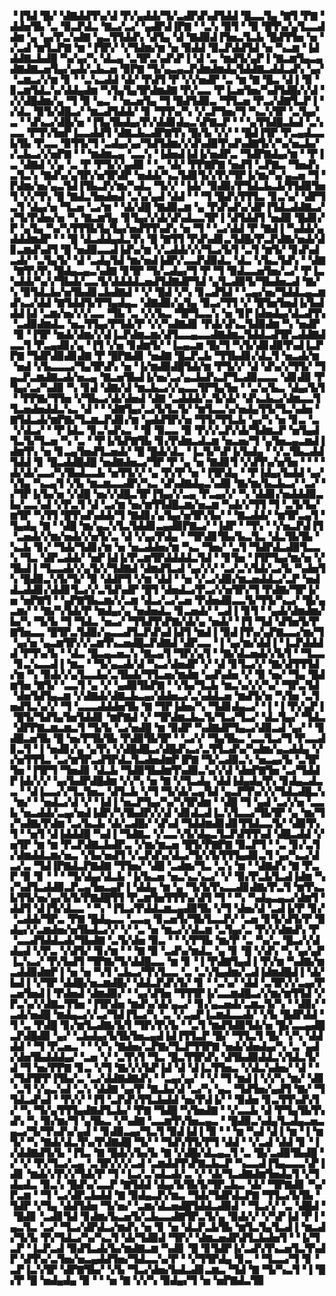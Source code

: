 ▝▐▜▟▝█▞▝▟▇▟▟▜▚▞▟▝▛▞▄▟▟▞▜▞▃▟▛▟▚▟▜▟▟▝█▃▃▜▄▝▇▜▝▛▇▝▟▟▅▜▙▝▃▝▉▃▛▟▃▝▇▃▞▃▞▝▄▟▛▟▐▛▇▝▝▃▚▝▉▜▝▝▉▝█▜▚▞▄▜▃▃▟▟▆▝▄▝▄▞▛▃▚▟▇▝▄▃▜▜▟▟▚▝▟▜▄▝▟▝▇▟▉▟▐▜▅▃▜▃▙▝█▟▜▜▅▝▅▝▞▃▟▝▆▜▃▛▇▝▆▝▐▜▛▞▝▞▜▟▆▞▆▝▅▝▉▟▟▝▉▃▛▟▟▜▟▝▅▝▚▃▆▝▐▟▟▟▇▃▙▟█▝▚▞▄▞▚▝▟▃▄▝▃▜▛▃▚▟▚▛▐▝▟▝▃▝▆▟▜▞▄▛▐▝▇▃▆▜▄▃▄▟▇▟▇▃▅▜▄▞▄▟▞▃▙▃▅▝▉▛▇▝▜▞▄▃▄▃▛▟▆▟▆▟▄▜▟▟▇▃▟▟▃▟▚▝▄▞▝▃▆▃▞▞▆▝▊▝▝▃▚▃▟▟▝▟▞▝▛▟▜▝▛▝▞▞▅▟▛▝▃▝▆▝▇▝█▃▝▟▐▝▉▝▊▃▆▜▟▃▚▞▟▟▄▟▆▝▚▜▄▜▄▜▛▟▆▟▇▝▛▞▃▃▝▛▐▃▅▜▅▞▚▟▜▟█▞▞▟▝▞▞▟█▟▆▞▄▝▜▝▉▝▄▃▝▝▅▃▅▜▄▝▜▝█▟▜▟▉▃▝▜▜▃▅▝▛▃▞▟▇▜▃▛▐▝▞▟▃▝▉▜▞▟█▃▞▝▆▃▟▜▟▟▞▝▊▝▜▜▚▞▚▝▞▃▛▜▅▞▜▝▚▃▚▜▛▝▃▜▄▞▃▝▝▟▚▃▞▟█▞▅▝▐▜▄▜▙▟▄▞▛▞▟▟▊▟▄▃▚▛▇▃▛▝▝▝▄▜▜▟█▃▙▟▝▃▚▃▃▝▛▜▚▜▅▛▐▃▃▟▟▜▝▟▇▃▙▃▟▛▇▜▚▝█▞▙▝▞▞▝▝█▟▐▜▛▝▛▃▄▟▃▃▙▜▙▝▛▃▃▝▉▜▜▞▜▝▃▟▄▞▄▞▜▟▜▟▆▞▞▟▚▟▉▜▚▟▚▟▇▜▞▞▚▞▅▃▙▞▞▃▙▃▞▞▅▛▇▝▝▝▆▟▆▃▄▝▃▃▚▝▐▟▅▟▐▟▐▞▅▟▛▃▝▜▟▛▇▟▄▞▆▝▝▛▐▃▝▟▇▟▝▞▄▝▃▝▛▝▛▜▞▞▄▟▉▝▝▃▝▟▞▝▛▛▇▛▇▝▅▟▜▝▃▛▇▃▝▜▅▟▚▃▜▃▚▝▇▟▚▞▄▜▛▞▅▜▛▟▛▝▅▟▟▞▚▃▜▟▊▜▞▞▛▞▜▛▐▞▆▞▚▞▄▃▅▝▜▝▛▟▆▞▅▞▄▃▜▟▐▜▙▃▛▞▆▞▚▟▃▝▜▞▞▝▐▟▞▝▉▟▉▞▛▜▟▃▙▃▙▜▜▟▉▜▅▜▝▞▞▜▚▝█▝▇▟▃▜▅▟▅▟▝▃▚▞▄▟▝▟▟▝▝▝▜▝█▟▚▜▜▜▃▝▊▃▚▞▝▟▛▜▃▜▝▟▄▞▅▝▜▃▅▝▃▞▆▝▝▟▞▟█▝▇▟▉▃▆▝▄▝▛▟▚▟▚▞▟▛▐▜▟▃▟▟▇▃▞▞▜▞▛▟▅▞▅▝▚▝▇▃▆▜▄▝▊▜▄▞▞▟▞▟▚▟▃▃▜▛▐▝▟▜▟▟▜▝▅▟▉▝█▟▊▞▛▝▄▜▄▝▚▞▚▜▜▜▙▜▄▜▄▞▅▟▜▜▚▟▚▝▅▝▜▝▝▃▞▟▟▝▛▝▇▟▐▝▚▟▟▞▄▟▟▟▆▟▛▝▝▝█▝▟▃▟▟▄▟▃▜▚▝█▝▇▜▜▝▛▟▚▟▊▃▜▟█▞▛▃▛▟▇▞▅▟▞▟▊▃▆▟▚▟▜▝█▝▅▟▉▃▃▟▐▟▚▞▆▝▞▃▟▟▞▞▞▜▃▞▙▜▝▃▜▝▆▜▞▝▊▟▚▟▃▟▞▝▃▜▄▜▞▝▟▝▃▟▄▜▟▝▆▞▅▟▐▟▛▞▃▃▛▟▉▟▃▝▟▃▝▞▙▃▜▟▚▝▝▟▇▝▇▜▚▜▚▝█▟▄▃▄▃▚▟▇▝▊▜▛▝▜▞▃▟▄▞▜▝▛▝▜▝▉▟▃▃▅▜▅▞▃▞▝▛▐▃▚▟▟▞▚▞▞▜▙▟▞▃▃▜▞▟▟▟▟▃▅▟▜▟▇▟▛▜▟▝▄▜▃▟▉▜▞▜▙▟▅▃▟▝▇▞▚▝▉▜▟▃▙▞▅▜▙▟▊▃▙▟▇▟▝▝▞▝█▟▝▞▚▝▊▃▟▜▟▝▝▃▄▞▅▞▜▟▟▃▄▃▆▟▚▃▞▟▟▝▇▜▟▟▜▞▛▜▄▟▄▃▝▟▇▟▉▞▄▜▄▝▉▃▞▜▜▝▞▝█▜▅▜▅▟▐▞▙▟▟▟▐▟▝▃▆▞▅▞▞▞▃▃▝▜▙▝▃▝▞▞▙▃▝▜▛▜▃▃▚▝▅▝▊▛▐▟▅▟▄▞▟▃▟▜▚▝▃▟▉▟▆▟▃▝▅▃▜▜▄▞▛▜▟▞▛▝▞▞▚▟▇▟▊▝▛▟▞▟▚▃▜▟▉▟▆▝▚▝▅▟▛▝▉▝▐▜▛▝▆▟▞▟▆▞▞▟▐▃▛▟▆▃▆▞▟▜▃▃▄▃▃▟▇▟▆▃▜▟▟▃▟▜▛▃▟▟▇▟▃▃▜▝▛▃▄▟▊▞▄▝▐▜▝▞▅▝▊▟▆▜▞▝▐▃▄▃▆▝█▞▜▝▚▜▞▟▊▟▉▜▚▟▐▃▛▛▇▝▜▟▛▟▉▟▊▟▇▝▛▝█▛▇▟▊▝▅▟▇▝█▃▛▃▙▝▜▜▙▟▊▞▟▃▜▝▅▃▟▞▆▝▅▟▝▞▙▃▃▃▞▜▄▜▛▟▚▝▅▝▐▞▆▟▉▟█▜▟▞▆▝▛▜▞▞▝▟▝▟▚▞▞▜▜▞▝▜▄▃▛▃▆▟▇▃▟▞▅▃▄▝▇▃▅▜▙▟▐▞▅▞▃▞▄▃▙▟▚▃▛▜▃▟▉▃▃▃▝▟▊▟▉▝▛▜▄▞▃▞▚▟▉▝▚▝▊▟▝▟▇▞▟▝▆▃▙▃▞▞▄▃▃▜▛▜▄▜▅▝▝▃▚▞▙▃▝▟▄▞▙▜▝▝▛▛▇▞▜▜▅▝▞▜▙▃▞▟▞▟▅▟▝▟▇▝▃▟▟▟▞▃▜▞▟▞▝▟▚▃▙▃▞▟▆▃▃▜▜▃▅▟▅▟▟▃▚▃▝▟▝▝▝▟▇▜▄▞▃▞▙▜▃▜▞▝▆▜▃▃▚▞▅▟▄▜▜▞▜▃▚▟▅▝▇▜▟▃▟▞▆▛▇▞▜▃▆▃▛▟▊▞▆▝▄▟▟▜▛▞▅▝▜▜▞▜▜▃▙▝▄▞▚▝▅▝▊▃▝▃▝▞▟▃▞▝▝▛▐▟▃▝▊▃▚▟▚▃▝▝▉▝▉▃▃▝▉▝▛▞▞▃▛▞▟▞▜▟▆▃▛▝▅▜▄▟▜▃▜▞▜▃▅▝▚▝▃▝▝▛▐▞▙▛▇▜▙▝▊▞▛▟▆▃▟▃▆▝▅▃▅▞▜▝▄▜▅▃▄▃▆▟▐▟▆▜▚▝▅▝▊▃▄▜▅▟▜▃▅▟▞▝█▝█▟▞▟▃▝▐▃▜▞▚▛▐▞▙▟▄▝▝▞▃▜▙▃▟▟▜▟▟▝▊▝█▃▟▟█▟█▝▅▟▇▟▅▃▞▜▛▝▛▝▄▝▅▝▇▟▊▜▝▞▟▜▚▞▅▜▅▝▝▝▝▟▞▟▞▃▃▞▚▜▙▟▃▃▙▝▅▜▜▞▞▝▄▝▛▞▛▝▅▝▐▜▛▟▄▝▝▛▐▟▄▞▙▟▟▝▄▞▚▜▄▝▚▃▄▜▝▞▙▝▆▃▆▃▃▟▛▞▚▃▝▟▚▟▇▟▄▃▚▟▉▝▇▞▆▞▙▃▙▃▞▝▃▞▝▞▜▛▐▞▙▞▅▝▞▟█▝▅▞▞▟█▃▜▛▐▜▄▞▞▃▄▝▛▃▄▞▞▝▚▝▟▟▊▞▅▟▟▟▉▃▙▞▃▃▚▟▝▞▛▃▜▝▟▝▃▞▆▝▅▞▆▜▜▟█▃▆▞▅▃▆▝▚▟▞▞▜▜▝▜▝▃▜▞▙▞▆▜▛▝▚▜▜▝█▜▚▟▚▟▟▞▜▝▇▟▊▞▄▜▄▞▅▜▛▞▙▞▝▝▇▃▟▟▞▝▆▜▛▃▄▜▝▜▄▟▄▝▇▝▝▟█▝▆▞▄▃▚▜▃▜▟▟▊▃▄▟▉▛▇▃▞▝▐▟▛▝▝▜▚▝▝▞▅▃▛▟▐▜▝▃▅▟▞▞▆▞▅▟▞▞▅▜▞▃▝▟▝▞▄▞▛▟▄▝▝▜▛▟▊▜▙▞▙▃▜▃▝▟▃▜▙▜▙▝▚▃▙▝▊▞▝▜▟▞▜▟▊▞▆▝▅▝▅▃▟▟▅▞▆▝▚▃▝▜▅▞▝▃▜▝▜▟▛▟▃▟▉▜▃▃▚▝▜▃▝▟▛▃▟▟▞▝▅▛▐▟▐▞▛▃▆▜▛▟▟▟▟▃▜▟▝▝▊▜▅▝▐▜▛▜▄▞▆▞▅▝▞▜▙▟▐▝▜▃▃▟▞▞▄▜▞▞▜▟▇▟▝▟▆▟▜▃▟▝▄▞▞▞▝▃▞▃▚▜▟▞▃▞▙▝▚▟▅▜▚▝█▟▉▃▚▜▞▜▞▝▉▝▟▟▛▜▝▞▆▝▟▟▝▝▅▝▞▃▞▟▉▞▆▃▅▟▟▃▞▃▛▝▅▟▟▃▟▟▊▞▟▟▊▜▃▞▞▃▜▟▚▟▛▝█▜▝▟▅▟▃▞▛▃▞▞▅▜▛▞▜▝▛▟▇▞▜▛▐▞▅▝▅▛▇▜▝▝▄▛▇▜▙▃▆▞▞▃▆▝▟▃▞▃▞▃▅▝▛▟▅▟▉▃▃▜▞▜▜▞▚▃▞▝█▞▄▃▆▞▝▝▇▞▚▜▟▞▛▝▆▟▄▞▄▝▅▟▅▟▃▝▊▃▅▟▞▝▃▟▐▝▊▜▝▝▄▟▞▟▆▟▆▞▙▞▚▝▜▞▙▝▜▝▜▟▃▝▅▃▞▝▜▜▟▜▚▛▇▞▟▞▄▝▅▟▞▝▐▜▝▜▟▝▟▜▅▜▞▛▇▜▅▃▃▝█▜▛▃▜▟▉▞▄▃▃▟▜▃▛▟▚▟▐▟▜▝▆▟▐▝▉▟▐▜▚▞▄▛▇▃▃▞▆▞▜▝▄▞▅▝▄▃▆▜▛▞▞▃▆▜▚▃▅▟█▃▛▟▇▟▝▟▛▃▃▝▐▝▄▞▆▞▟▟▐▝▐▃▛▟▟▟▟▝▛▜▚▞▙▝▝▟▃▝█▃▄▃▅▃▚▝▇▃▄▜▝▜▛▞▄▜▝▝▇▞▟▃▅▟▞▞▙▜▝▝▜▃▃▝▊▃▚▃▃▟▐▝▆▃▝▝▜▞▄▃▟▞▟▝▚▃▞▟▅▟▛▝▞▝▟▝▊▜▃▞▞▝▇▞▟▜▜▜▟▞▆▝▚▝▉▟▞▞▄▜▃▃▙▞▃▜▙▟▞▜▜▃▅▞▆▟▆▝▄▟▚▟▅▝▞▝▉▝▅▞▝▜▄▝█▟▆▜▅▝▇▜▞▝▃▃▜▝▄▝▞▝▄▟▉▜▙▛▇▝▝▞▙▞▜▃▙▝▆▃▚▞▞▞▚▞▝▜▛▃▜▟▝▟▅▜▟▜▄▃▆▝▞▟▇▟▞▟▇▃▙▃▄▞▟▟▅▃▞▃▚▟▟▃▅▝▆▟▜▞▅▝▚▜▅▝▃▜▅▟▜▃▚▞▞▝▜▝▃▃▃▟▟▟▅▜▙▝▇▝▜▛▐▟▅▞▚▝▜▟▊▟▄▃▞▝▐▝▐▝▛▞▄▛▐▝█▜▞▜▟▜▄▜▅▜▟▟▊▝▆▛▇▟▝▞▝▜▛▟▆▃▙▃▜▞▜▃▞▜▃▞▝▟▃▜▄▞▝▜▟▃▝▟▛▛▇▃▆▃▆▃▜▝▜▞▙▝▃▞▅▟█▝▆▝▉▟▛▝▚▟▇▟▛▜▄▃▞▟▉▃▟▝▄▞▝▝▊▟█▃▅▜▙▝█▝▅▞▛▜▙▜▙▝▛▟▉▜▙▜▛▝▝▃▞▞▝▜▄▜▙▃▝▃▃▜▃▞▜▝▛▃▃▟▊▃▜▝▐▝▅▟▊▞▄▝▄▜▚▝▞▟█▟█▃▞▟█▟▚▃▞▃▜▜▃▟▚▞▚▟▆▞▄▃▟▟▄▝▞▞▅▜▜▜▃▝▃▞▆▜▛▃▟▜▛▟▃▜▃▟▅▟▆▛▐▛▇▝▜▞▃▟▉▃▚▝▅▃▄▞▙▝▃▜▛▜▅▝▐▜▛▜▝▜▅▟▊▝▟▃▙▝▜▟▉▜▙▟▆▜▚▟▉▃▚▞▞▟▝▟▅▛▇▜▅▝▃▞▜▟▟▛▐▟▞▞▞▝▄▞▙▟▛▟█▟▆▝▞▞▚▝▅▝▇▝▞▜▃▟▄▝▟▟▐▟▄▟▄▜▚▝▊▟▄▃▟▃▃▝▝▟▐▃▃▞▞▜▃▜▅▃▝▟▜▃▙▝▞▜▝▜▞▟▞▃▄▜▟▝▄▃▛▜▚▞▞▞▜▟▃▟█▃▚▝▆▞▝▝▅▟▃▞▟▝▞▝▐▟▐▝▅▃▛▜▄▞▚▞▚▜▛▟▆▝▝▟█▝▜▝▄▟▝▃▞▞▅▝▃▃▙▝▅▃▟▟▞▃▄▞▅▟▐▟▛▞▚▜▙▟▛▞▞▟▝▟▊▟▃▟▐▃▚▜▃▃▞▜▙▜▛▝▄▝▆▞▜▞▚▟▇▞▛▟▆▝▃▞▙▃▙▝▟▞▃▟█▞▝▟▚▟▝▜▟▟▆▟▊▟▊▜▜▟▃▃▜▞▝▟▉▜▚▜▝▝▅▜▝▟▐▟▟▟█▝▚▟▐▝▜▟▇▃▝▞▃▃▚▜▞▟▄▃▜▃▛▟▜▜▚▟▝▟█▃▟▟▝▞▅▜▛▝▆▝▆▝▛▃▛▟▇▃▙▟▛▃▝▞▆▞▆▃▅▝█▜▞▛▇▛▇▝▉▃▛▜▝▝▃▝▊▞▃▜▞▟▆▟▟▃▆▞▅▃▝▞▙▞▅▟▜▝▞▃▛▟▚▞▟▃▞▜▞▞▙▜▜▜▄▟▊▃▜▝▄▞▚▃▞▟▃▞▃▝▜▟▐▛▇▟▃▛▇▟▇▝▜▜▅▞▝▟█▝▃▟▆▞▜▃▝▃▚▝▆▝▝▟▇▟▚▝▇▝▛▃▛▝▉▝▊▝▝▝▝▜▞▟▄▞▟▃▙▝▐▞▙▃▅▝▅▃▚▃▚▃▞▝▞▝▉▞▛▃▙▜▃▟▐▟▆▝▚▞▚▟▜▃▟▟▉▃▛▃▄▜▅▃▄▛▐▝▟▟▄▝▆▝▄▝▜▞▙▜▚▃▃▟▊▟▇▞▛▃▜▝▆▜▚▃▙▜▜▞▅▞▄▞▙▜▞▛▇▟█▜▜▝▛▃▆▜▅▜▜▜▚▞▟▜▝▜▝▝▚▝▚▟▄▃▄▃▞▟▆▜▝▟▟▜▝▟▐▜▞▟▃▃▝▝▚▝▐▜▃▞▛▟▟▃▆▃▄▟▉▜▙▝▞▜▝▟▅▞▟▝▃▟▐▞▛▝▊▞▝▃▟▟▞▜▛▃▝▛▇▝█▟▄▃▃▝▃▃▄▝▊▃▅▜▞▜▙▜▃▃▛▞▝▃▅▝▊▜▞▟▜▞▛▝▉▟▄▞▞▃▆▟▅▞▅▜▙▟▃▞▞▝▞▝▃▝▅▝▆▃▞▞▟▃▆▝▃▜▄▞▃▝▛▞▞▟▆▟▚▝▛▝▃▃▟▜▟▟▃▟▞▜▙▟▇▝▃▜▞▟▅▝▉▃▝▝▝▞▛▜▙▝▆▞▛▝▃▝▚▞▃▝█▃▞▞▟▟▄▟▝▞▛▃▝▞▟▜▞▝▊▞▆▝▝▝▇▝▉▝▃▟▚▞▆▟▃▝▄▝▊▝█▝▞▟▚▝▚▝▄▞▄▛▐▃▚▃▞▝▛▞▙▟▜▝▜▛▇▞▜▞▟▟█▃▃▝▆▝▊▝▐▝▛▟▇▜▄▟▐▝▛▞▆▝▚▟▇▞▆▃▟▟▉▟▆▛▐▝▅▝▅▝▚▜▝▃▙▃▞▜▚▜▃▃▝▃▝▃▚▜▄▟▆▞▃▟▐▟▆▟█▟▐▝▟▞▙▟▐▝▞▜▛▝▟▟█▞▅▃▆▟█▞▝▟▟▃▛▟▚▜▞▝▊▝▝▃▚▞▝▟▟▝▃▜▛▞▞▃▄▞▛▃▅▜▅▟▐▝▛▟▅▟▝▟▆▟▉▞▝▝▄▞▟▜▅▝▜▜▜▛▐▞▃▃▆▟█▃▞▞▆▞▆▜▜▟▝▞▛▃▚▞▞▟▇▃▜▜▅▝▐▜▛▟▅▝▆▟▚▞▟▞▄▃▞▝▊▞▄▃▅▟▞▃▆▃▜▞▚▝▝▟▉▞▝▃▟▞▅▟█▝▆▟▄▃▞▞▃▞▜▟▐▜▃▞▚▝▃▝▞▃▄▛▐▃▆▟▃▃▟▞▝▞▙▝█▟▛▟▟▝▜▝▃▝▛▟█▝▊▞▆▜▃▟▇▞▙▜▝▜▛▞▛▞▙▝▝▃▜▝▆▟▜▟▉▜▟▞▅▝█▞▃▃▄▟█▃▛▟█▟▉▝▄▞▝▃▙▟▄▞▙▜▙▜▅▃▄▟▐▟▐▜▜▃▛▝█▞▝▜▜▃▜▝█▞▝▞▚▝▟▟▟▟▝▝▜▝▛▃▅▃▝▝▝▞▚▝▇▟▅▞▃▛▇▞▜▃▛▜▜▛▇▝▅▟▞▟▅▟▄▞▚▝▃▝▄▟▞▟▅▜▙▟▟▟▄▞▝▃▅▝▞▝▃▜▚▜▝▜▃▝█▃▜▜▛▟▚▝▟▜▙▟▉▟▟▃▚▜▟▃▜▞▟▝▜▝▅▞▛▛▇▝▊▃▝▞▜▝▇▞▞▞▙▛▐▟▝▟▝▟▐▃▜▜▅▃▝▞▟▃▚▟▅▞▝▟▝▝▞▜▟▜▛▛▐▜▙▞▃▝▃▞▟▟▇▟▇▟▚▝▝▃▄▞▄▞▝▝▞▝▜▝▆▟▐▝▞▞▚▝▆▞▝▟▊▝▃▜▝▞▄▃▚▟▝▃▚▝▟▟▇▝▄▞▛▝▇▃▙▞▟▝▃▞▚▝▄▃▝▜▟▜▅▞▄▟▜▝▇▞▝▜▜▟▃▟▚▟▝▝▛▞▞▝▐▜▝▃▛▟▚▜▜▃▙▟▟▝▅▞▛▟▐▞▝▝▉▟▅▝▊▃▜▜▚▟▚▜▞▝▚▝▜▞▄▜▜▜▄▟▇▟▜▃▙▞▝▛▇▝▜▟█▝▚▜▅▟▇▝▝▞▃▃▙▝▟▝▛▜▄▜▙▜▚▟▚▝▚▝▉▞▆▞▜▝▄▜▙▃▝▞▚▟▇▝▃▃▆▜▚▜▅▃▄▃▝▝█▟▉▃▚▟▄▜▃▟▄▃▅▃▄▃▞▜▞▜▚▟▚▞▄▟▝▝▊▟▉▃▄▞▜▃▜▝▉▟▐▟▐▝▉▝▝▝▆▝▚▟▝▟▐▝▆▝▐▝▆▜▞▝▚▝▇▟▞▟▃▜▚▞▛▟▇▟█▝▜▞▝▝▜▟▚▜▜▞▛▜▝▟▟▝▝▞▃▟▝▟▟▝▊▝▐▞▟▟▇▟▜▞▙▝▐▜▃▝▇▝█▟▞▞▙▞▙▝▇▝▞▟█▞▟▃▄▃▜▝▃▝█▞▃▟▉▜▙▟█▝▞▝▞▝▛▞▜▃▞▃▄▝▃▜▛▞▞▞▃▟▝▃▆▟▟▜▚▛▇▃▙▃▛▝▚▃▃▟▐▜▄▃▃▃▚▛▐▟▊▝▆▟▞▞▛▞▞▜▟▞▛▝▜▝▐▃▞▃▚▟▃▟▞▃▝▞▝▟▞▜▃▟▇▟▆▜▅▟▄▜▝▞▜▟▄▟▃▝▉▃▚▝█▟▚▞▃▃▛▝▇▜▟▟▝▟▄▞▙▜▙▜▞▜▛▃▙▃▝▟▞▝▜▛▇▟▊▝▚▞▛▃▆▝▝▜▝▃▞▟▛▃▙▟▟▝▇▝▉▟▄▃▛▞▆▃▝▜▟▞▜▟▛▟▃▛▇▝▜▜▃▞▙▜▙▝▜▟▛▝▞▜▄▝▟▟▜▟▅▝▜▞▅▞▝▃▆▞▟▃▅▟█▜▟▟▃▟▉▟▝▝▜▃▞▞▝▃▝▟█▟▝▝█▟▊▝▃▟▊▜▟▝▊▟▆▞▙▃▅▜▞▃▙▃▃▟▇▜▛▃▜▞▄▝▉▟▞▞▝▞▚▛▐▟▝▛▐▝▄▃▜▃▝▃▞▝▜▃▞▟▛▟▃▞▆▟▚▝▅▝▊▝▅▝▟▃▛▃▙▜▙▝▆▜▃▜▄▜▃▟▐▝▆▃▟▞▜▞▙▝▛▞▜▟▃▞▚▞▚▃▜▝▟▞▜▟▉▟▝▜▛▞▝▟▆▃▅▟▛▟▜▃▙▟▅▜▝▝▐▞▜▃▛▝▐▃▛▃▟▝▉▟▜▃▟▞▙▞▆▟▇▃▆▝▚▟▊▝█▝▊▜▟▛▐▞▃▟▚▜▚▃▅▜▃▜▚▟▛▝▟▜▚▞▃▜▅▞▅▃▄▟▟▜▅▞▜▟▃▃▚▞▛▝▝▞▜▜▛▟▄▝▊▃▝▝▜▃▃▞▜▝▊▝▃▛▐▃▚▜▛▝▟▛▇▜▙▞▝▞▙▝▜▃▞▟▅▞▙▟▃▟▊▃▆▃▝▜▟▝▇▝▜▞▚▃▜▝▐▝█▞▛▝█▝▅▟▄▟▄▝▉▝▝▝▅▝▇▝▞▞▚▝▉▟▄▞▜▝▅▝▅▛▇▟▃▜▉

